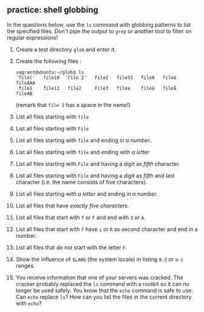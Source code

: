## practice: shell globbing

In the questions below, use the `ls` command with globbing patterns to list the specified files. Don't pipe the output to `grep` or another tool to filter on regular expressions!

1. Create a test directory `glob` and enter it.

2. Create the following files :

    ```text
    vagrant@ubuntu:~/glob$ ls
    'file('   file10  'file 2'   File2   file33   fileA   fileà   fileAAA
     file1    file11   file2     File3   filea    fileá   fileå   fileAB
    ```

    (remark that `file 2` has a space in the name!)

3. List all files starting with `file`

4. List all files starting with `File`

5. List all files starting with `file` and ending in *a number*.

6. List all files starting with `file` and ending with *a letter*

7. List all files starting with `File` and having a *digit* as *fifth* character.

8. List all files starting with `File` and having a *digit* as *fifth* and last character (i.e. the name consists of five characters).

9. List all files starting with *a letter* and ending in *a number*.

10. List all files that have *exactly five characters*.

11. List all files that start with `f` or `F` and end with `3` or `A`.

12. List all files that start with `f` have `i` or `R` as second character and end in a number.

13. List all files that do not start with the letter `F`.

14. Show the influence of `$LANG` (the system locale) in listing `A-Z` or `a-z` ranges.

15. You receive information that one of your servers was cracked. The cracker probably replaced the `ls` command with a rootkit so it can no longer be used safely. You know that the `echo` command is safe to use. Can `echo` replace `ls`? How can you list the files in the current directory with `echo`?

